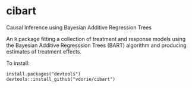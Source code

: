 cibart
======

Causal Inference using Bayesian Additive Regression Trees

An `R` package fitting a collection of treatment and response models using the Bayesian Additive Regresssion Trees (BART) algorithm and producing estimates of treatment effects.

To install:

    install.packages("devtools")
    devtools::install_github("vdorie/cibart")
